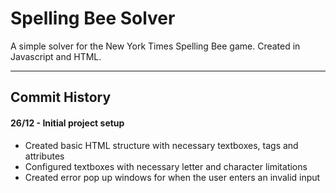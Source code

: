 # Spelling Bee Solver

A simple solver for the New York Times Spelling Bee game. Created in Javascript and HTML.

___

## Commit History
#### 26/12 - Initial project setup
- Created basic HTML structure with necessary textboxes, tags and attributes
- Configured textboxes with necessary letter and character limitations
- Created error pop up windows for when the user enters an invalid input

